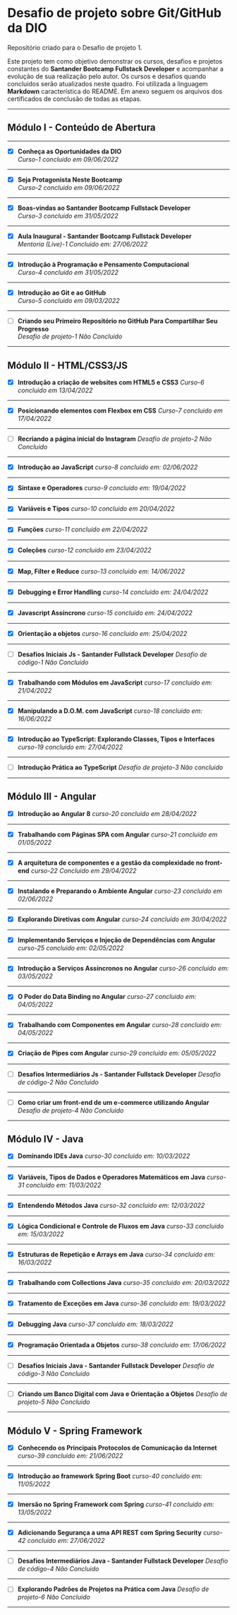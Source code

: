 # Desafio de projeto sobre Git/GitHub da DIO
Repositório criado para o Desafio de projeto 1.

Este projeto tem como objetivo demonstrar os cursos, desafios e projetos constantes do **Santander Bootcamp Fullstack Developer** e acompanhar a evolução de sua realização pelo autor.
Os cursos e desafios quando concluidos serão atualizados neste quadro. 
Foi utilizada a linguagem **Markdown** característica do README. 
Em anexo seguem os arquivos dos certificados de conclusão de todas as etapas.
***
## Módulo I - Conteúdo de Abertura
***
- [X] **Conheça as Oportunidades da DIO**  
*Curso-1 concluido em 09/06/2022*
***
- [X] **Seja Protagonista Neste Bootcamp**  
*Curso-2 concluido em 09/06/2022*
***			
- [X] **Boas-vindas ao Santander Bootcamp Fullstack Developer**  
*Curso-3 concluido em 31/05/2022*
***
- [X] **Aula Inaugural - Santander Bootcamp Fullstack Developer**  
*Mentoria (Live)-1 Concluido em: 27/06/2022* 
***
- [X] **Introdução à Programação e Pensamento Computacional**  
*Curso-4 concluido em 31/05/2022*
***
- [X] **Introdução ao Git e ao GitHub**  
*Curso-5 concluido em 09/03/2022* 
***
- [ ] **Criando seu Primeiro Repositório no GitHub Para Compartilhar Seu Progresso**  
*Desafio de projeto-1	Não Concluido* 
***
##	Módulo II - HTML/CSS3/JS	
- [X] **Introdução a criação de websites com HTML5 e CSS3**
*Curso-6 concluido em 13/04/2022* 
***
- [X] **Posicionando elementos com Flexbox em CSS**
*Curso-7 concluido em 17/04/2022*	
***	
- [ ] **Recriando a página inicial do Instagram**
*Desafio de projeto-2 Não Concluido* 
*** 		
- [X] **Introdução ao JavaScript**
*curso-8 concluido em: 02/06/2022*
***		
- [X] **Sintaxe e Operadores**
*curso-9 concluido em: 19/04/2022*
***		
- [X] **Variáveis e Tipos**
*curso-10 concluido em 20/04/2022*
***		
- [X] **Funções**
*curso-11 concluido em 22/04/2022*
***		
- [X] **Coleções**
*curso-12 concluido em 23/04/2022*
***		
- [X] **Map, Filter e Reduce**
*curso-13 concluido em: 14/06/2022*
***		
- [X] **Debugging e Error Handling**
*curso-14 concluido em: 24/04/2022*
***		
- [X] **Javascript Assíncrono**
*curso-15 concluido em: 24/04/2022*
***		
- [X] **Orientação a objetos**
*curso-16 concluido em: 25/04/2022*
***		
- [ ] **Desafios Iniciais Js - Santander Fullstack Developer**
*Desafio de código-1 Não Concluido* 
***	
- [X] **Trabalhando com Módulos em JavaScript**
*curso-17 concluido em: 21/04/2022*
***		
- [X] **Manipulando a D.O.M. com JavaScript**
*curso-18 concluido em: 16/06/2022*
***		
- [X] **Introdução ao TypeScript: Explorando Classes, Tipos e Interfaces**
*curso-19 concluido em: 27/04/2022*
***		
- [ ] **Introdução Prática ao TypeScript**
*Desafio de projeto-3 Não concluido*
***	
##	Módulo III - Angular	
- [X] **Introdução ao Angular 8**
*curso-20 concluido em 28/04/2022*
***	
- [X] **Trabalhando com Páginas SPA com Angular**
*curso-21 concluido em 01/05/2022*
***		
- [X] **A arquitetura de componentes e a gestão da complexidade no front-end**
*curso-22 Concluido em 29/04/2022*	
***	
- [X] **Instalando e Preparando o Ambiente Angular**
*curso-23 concluido em 02/06/2022* 
***		
- [X] **Explorando Diretivas com Angular**
*curso-24 concluido em 30/04/2022*
***		
- [X] **Implementando Serviços e Injeção de Dependências com Angular**
*curso-25 concluido em: 02/05/2022* 
***		
- [X] **Introdução a Serviços Assíncronos no Angular**
*curso-26 concluido em: 03/05/2022*
***		
- [X] **O Poder do Data Binding no Angular**
*curso-27 concluido em: 04/05/2022*
*** 		
- [X] **Trabalhando com Componentes em Angular**
*curso-28 concluido em: 04/05/2022*
***		
- [X] **Criação de Pipes com Angular**
*curso-29 concluido em: 05/05/2022*
***		
- [ ] **Desafios Intermediários Js - Santander Fullstack Developer**
*Desafio de código-2 Não Concluido* 
*** 		
- [ ] **Como criar um front-end de um e-commerce utilizando Angular**
*Desafio de projeto-4 Não Concluido* 
*** 		
## Módulo IV - Java	
- [X] **Dominando IDEs Java**
*curso-30 concluido em: 10/03/2022*
*** 		
- [X] **Variáveis, Tipos de Dados e Operadores Matemáticos em Java**
*curso-31 concluido em: 11/03/2022* 
***		
- [X] **Entendendo Métodos Java**
*curso-32 concluido em: 12/03/2022*
*** 		
- [X] **Lógica Condicional e Controle de Fluxos em Java**
*curso-33 concluido em: 15/03/2022*
***		
- [X] **Estruturas de Repetição e Arrays em Java**
*curso-34 concluido em: 16/03/2022* 
***		
- [X] **Trabalhando com Collections Java**
*curso-35 concluido em:  20/03/2022*
*** 		
- [X] **Tratamento de Exceções em Java**
*curso-36 concluido em:  19/03/2022*
***		
- [X] **Debugging Java**
*curso-37 concluido em:  18/03/2022*
*** 		
- [X] **Programação Orientada a Objetos**
*curso-38 concluido em:  17/06/2022*		
***
- [ ] **Desafios Iniciais Java - Santander Fullstack Developer**
*Desafio de código-3 Não Concluido* 
***  		
- [ ] **Criando um Banco Digital com Java e Orientação a Objetos**
*Desafio de projeto-5 Não Concluido* 
***  		
## Módulo  V - Spring Framework		
- [X] **Conhecendo os Principais Protocolos de Comunicação da Internet**
*curso-39 concluido em:  21/06/2022*
***		
- [X] **Introdução ao framework Spring Boot**
*curso-40 concluido em:  11/05/2022*
*** 		
- [X] **Imersão no Spring Framework com Spring**
*curso-41 concluido em: 13/05/2022*
***		
- [X] **Adicionando Segurança a uma API REST com Spring Security**
*curso-42 concluido em: 27/06/2022*
*** 		
- [ ] **Desafios Intermediários Java - Santander Fullstack Developer**
*Desafio de código-4 Não Concluido* 
***
- [ ] **Explorando Padrões de Projetos na Prática com Java**
*Desafio de projeto-6 Não Concluido* 
*** 		









